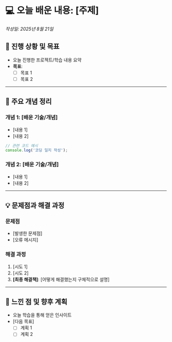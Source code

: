 # 💻 오늘 배운 내용: [주제]
_작성일: 2025년 8월 21일_

## 📝 진행 상황 및 목표
- 오늘 진행한 프로젝트/학습 내용 요약
- **목표**: 
    - [ ] 목표 1
    - [ ] 목표 2

---

## 📌 주요 개념 정리

### 개념 1: [배운 기술/개념]
- [내용 1]
- [내용 2]

```javascript
// 관련 코드 예시
console.log('코딩 일지 작성');
```

### 개념 2: [배운 기술/개념]
- [내용 1]
- [내용 2]

---

## 💡 문제점과 해결 과정

### 문제점
- [발생한 문제점]
- [오류 메시지]

### 해결 과정
1. [시도 1]
2. [시도 2]
3. **[최종 해결책]**: [어떻게 해결했는지 구체적으로 설명]

---

## 🧐 느낀 점 및 향후 계획
- 오늘 학습을 통해 얻은 인사이트
- [다음 목표]
    - [ ] 계획 1
    - [ ] 계획 2
